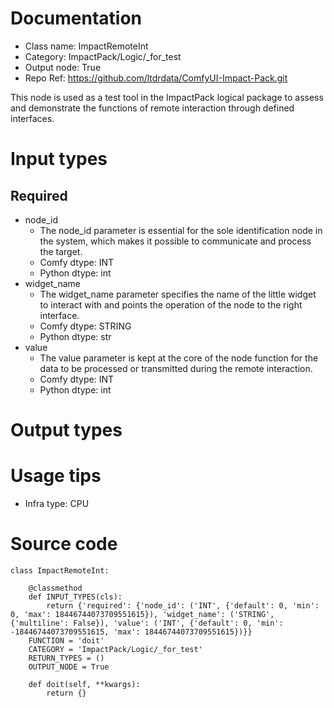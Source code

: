 # Documentation
- Class name: ImpactRemoteInt
- Category: ImpactPack/Logic/_for_test
- Output node: True
- Repo Ref: https://github.com/ltdrdata/ComfyUI-Impact-Pack.git

This node is used as a test tool in the ImpactPack logical package to assess and demonstrate the functions of remote interaction through defined interfaces.

# Input types
## Required
- node_id
    - The node_id parameter is essential for the sole identification node in the system, which makes it possible to communicate and process the target.
    - Comfy dtype: INT
    - Python dtype: int
- widget_name
    - The widget_name parameter specifies the name of the little widget to interact with and points the operation of the node to the right interface.
    - Comfy dtype: STRING
    - Python dtype: str
- value
    - The value parameter is kept at the core of the node function for the data to be processed or transmitted during the remote interaction.
    - Comfy dtype: INT
    - Python dtype: int

# Output types

# Usage tips
- Infra type: CPU

# Source code
```
class ImpactRemoteInt:

    @classmethod
    def INPUT_TYPES(cls):
        return {'required': {'node_id': ('INT', {'default': 0, 'min': 0, 'max': 18446744073709551615}), 'widget_name': ('STRING', {'multiline': False}), 'value': ('INT', {'default': 0, 'min': -18446744073709551615, 'max': 18446744073709551615})}}
    FUNCTION = 'doit'
    CATEGORY = 'ImpactPack/Logic/_for_test'
    RETURN_TYPES = ()
    OUTPUT_NODE = True

    def doit(self, **kwargs):
        return {}
```